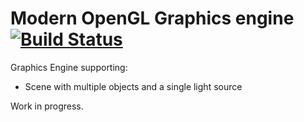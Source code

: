 # Modern OpenGL Graphics engine [![Build Status](https://travis-ci.org/Spotlight0xff/render-ogl.svg?branch=master)](https://travis-ci.org/Spotlight0xff/render-ogl)

Graphics Engine supporting:
* Scene with multiple objects and a single light source


Work in progress.
